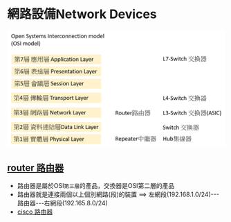 # 網路設備Network Devices

![網路設備Network Devices](網路設備.png)


## [router 路由器](https://zh.wikipedia.org/wiki/%E8%B7%AF%E7%94%B1%E5%99%A8)

- 路由器是屬於OSI`第三層`的產品，交換器是OSI第二層的產品
- 路由器就是連接兩個以上個別網路(段)的裝置 ==>  左網段(192.168.1.0/24)---路由器---右網段(192.165.8.0/24)
- [cisco 路由器](https://www.cisco.com/c/en/us/products/routers/900-series-integrated-services-routers-isr/index.html)



![]()
